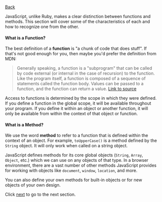 [Back](4_functions_vs_methods.md)

JavaScript, unlike Ruby, makes a clear distinction between functions and methods. This section will cover some of the characteristics of each and how to recognize one from the other.

#### What is a Function?

The best definition of a **function** is "a chunk of code that does stuff". If that's not good enough for you, then maybe you'd prefer the definition from MDN:

>Generally speaking, a function is a "subprogram" that can be called by code external (or internal in the case of recursion) to the function. Like the program itself, a function is composed of a sequence of statements called the function body.  Values can be passed to a function, and the function can return a value. [Link to source](https://developer.mozilla.org/en/JavaScript/Reference/Functions_and_function_scope)

Access to functions is determined by the scope in which they were defined. If you define a function in the global scope, it will be available throughout your program. If you define it within an object or another function, it will only be available from within the context of that object or function.

#### What is a Method?

We use the word **method** to refer to a function that is defined within the context of an object. For example, `toUpperCase()` is a method defined by the `String` object. It will only work when called on a string object.

JavaScript defines methods for its core global objects (`String`, `Array`, `Object`, etc.) which we can use on any objects of that type. In a browser environment, there are a vast number of other methods JavaScript provides for working with objects like `document`, `window`, `location`, and more.

You can also define your own methods for built-in objects or for new objects of your own design.

Click [next](5_function_basics.md) to go to the next section.